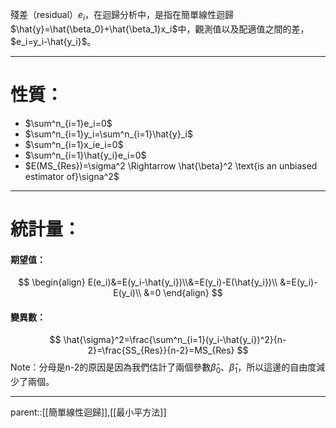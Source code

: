 殘差（residual）$e_i$，在迴歸分析中，是指在簡單線性迴歸$\hat{y}=\hat{\beta_0}+\hat{\beta_1}x_i$中，觀測值以及配適值之間的差，$e_i=y_i-\hat{y_i}$。
- - -
# 性質：
- $\sum^n_{i=1}e_i=0$
- $\sum^n_{i=1}y_i=\sum^n_{i=1}\hat{y}_i$
- $\sum^n_{i=1}x_ie_i=0$
- $\sum^n_{i=1}\hat{y_i}e_i=0$
- $E(MS_{Res})=\sigma^2 \Rightarrow \hat{\beta}^2 \text{is an unbiased estimator of}\signa^2$
- - -
# 統計量：

#### 期望值：
$$
\begin{align}
E(e_i)&=E(y_i-\hat{y_i})\\&=E(y_i)-E(\hat{y_i})\\
&=E(y_i)-E(y_i)\\
&=0
\end{align}
$$
#### 變異數：
 $$
 \hat{\sigma}^2=\frac{\sum^n_{i=1}(y_i-\hat{y_i})^2}{n-2}=\frac{SS_{Res}}{n-2}=MS_{Res}
 $$
Note：分母是n-2的原因是因為我們估計了兩個參數$\hat{\beta}_0$、$\hat{\beta}_1$，所以這邊的自由度減少了兩個。
- - -
parent::[[簡單線性迴歸]],[[最小平方法]]